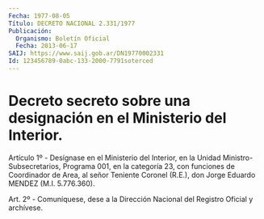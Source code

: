 ```yaml
---
Fecha: 1977-08-05
Título: DECRETO NACIONAL 2.331/1977
Publicación:
  Organismo: Boletín Oficial
  Fecha: 2013-06-17
SAIJ: https://www.saij.gob.ar/DN19770002331
Id: 123456789-0abc-133-2000-7791soterced
---
```

# Decreto secreto sobre una designación en el Ministerio del Interior.

<a id="1"></a>
Artículo 1º - Desígnase en el Ministerio del Interior, en la Unidad Ministro-Subsecretarios, Programa 001, en la categoría 23, con funciones de Coordinador de Area, al señor Teniente Coronel (R.E.), don Jorge Eduardo MENDEZ (M.I. 5.776.360).

<a id="2"></a>
Art. 2º - Comuníquese, dese a la Dirección Nacional del Registro Oficial y archívese.